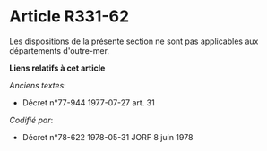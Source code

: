 # Article R331-62

Les dispositions de la présente section ne sont pas applicables aux départements d'outre-mer.

**Liens relatifs à cet article**

_Anciens textes_:

  - Décret n°77-944 1977-07-27 art. 31

_Codifié par_:

  - Décret n°78-622 1978-05-31 JORF 8 juin 1978
